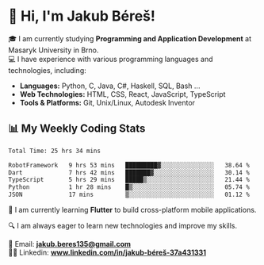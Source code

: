 # 👋 Hi, I'm Jakub Béreš!

🎓 I am currently studying **Programming and Application Development** at Masaryk University in Brno.  
💻 I have experience with various programming languages and technologies, including:  
   - **Languages:** Python, C, Java, C#, Haskell, SQL, Bash ...  
   - **Web Technologies:** HTML, CSS, React, JavaScript, TypeScript  
   - **Tools & Platforms:** Git, Unix/Linux, Autodesk Inventor

## 📊 My Weekly Coding Stats
<!--START_SECTION:waka-->

```txt
Total Time: 25 hrs 34 mins

RobotFramework   9 hrs 53 mins   █████████▓░░░░░░░░░░░░░░░   38.64 %
Dart             7 hrs 42 mins   ███████▓░░░░░░░░░░░░░░░░░   30.14 %
TypeScript       5 hrs 29 mins   █████▒░░░░░░░░░░░░░░░░░░░   21.44 %
Python           1 hr 28 mins    █▒░░░░░░░░░░░░░░░░░░░░░░░   05.74 %
JSON             17 mins         ▒░░░░░░░░░░░░░░░░░░░░░░░░   01.12 %
```

<!--END_SECTION:waka-->

🚀 I am currently learning **Flutter** to build cross-platform mobile applications.  

🔍 I am always eager to learn new technologies and improve my skills.  

📩 Email:        **jakub.beres135@gmail.com**  
🧑‍💻 Linkedin:     **www.linkedin.com/in/jakub-béreš-37a431331**


